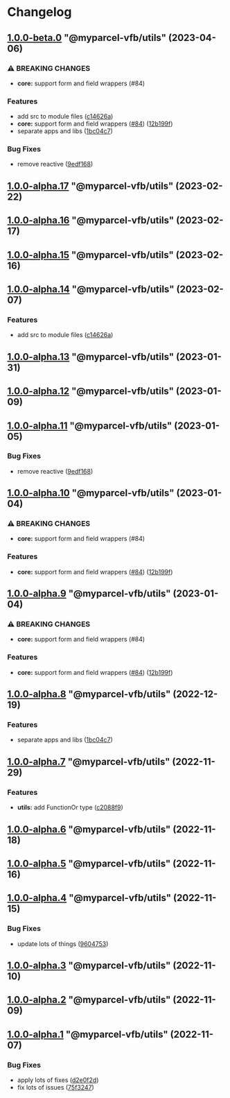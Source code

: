 # Changelog

<!-- MONODEPLOY:BELOW -->

## [1.0.0-beta.0](https://github/myparcelnl/vue-form-builder/compare/@myparcel-vfb/utils@1.0.0-alpha.1...@myparcel-vfb/utils@1.0.0-beta.0) "@myparcel-vfb/utils" (2023-04-06)


### ⚠ BREAKING CHANGES

* **core:** support form and field wrappers (#84)

### Features

* add src to module files ([c14626a](https://github/myparcelnl/vue-form-builder/commit/c14626a2ab1c98464611f83978575a2ce84c53a2))
* **core:** support form and field wrappers ([#84](https://github/myparcelnl/vue-form-builder/issues/84)) ([12b199f](https://github/myparcelnl/vue-form-builder/commit/12b199fc2677c02fb9a17d434cc67f62f931715c))
* separate apps and libs ([1bc04c7](https://github/myparcelnl/vue-form-builder/commit/1bc04c7625e0036bb3d72c40f471902e8232ce71))


### Bug Fixes

* remove reactive ([9edf168](https://github/myparcelnl/vue-form-builder/commit/9edf168e5499a6d129e5dcaac818c4e3fc1bce99))




## [1.0.0-alpha.17](https://github/myparcelnl/vue-form-builder/compare/@myparcel-vfb/utils@1.0.0-alpha.16...@myparcel-vfb/utils@1.0.0-alpha.17) "@myparcel-vfb/utils" (2023-02-22)




## [1.0.0-alpha.16](https://github/myparcelnl/vue-form-builder/compare/@myparcel-vfb/utils@1.0.0-alpha.15...@myparcel-vfb/utils@1.0.0-alpha.16) "@myparcel-vfb/utils" (2023-02-17)




## [1.0.0-alpha.15](https://github/myparcelnl/vue-form-builder/compare/@myparcel-vfb/utils@1.0.0-alpha.14...@myparcel-vfb/utils@1.0.0-alpha.15) "@myparcel-vfb/utils" (2023-02-16)




## [1.0.0-alpha.14](https://github/myparcelnl/vue-form-builder/compare/@myparcel-vfb/utils@1.0.0-alpha.13...@myparcel-vfb/utils@1.0.0-alpha.14) "@myparcel-vfb/utils" (2023-02-07)


### Features

* add src to module files ([c14626a](https://github/myparcelnl/vue-form-builder/commit/c14626a2ab1c98464611f83978575a2ce84c53a2))




## [1.0.0-alpha.13](https://github/myparcelnl/vue-form-builder/compare/@myparcel-vfb/utils@1.0.0-alpha.12...@myparcel-vfb/utils@1.0.0-alpha.13) "@myparcel-vfb/utils" (2023-01-31)




## [1.0.0-alpha.12](https://github/myparcelnl/vue-form-builder/compare/@myparcel-vfb/utils@1.0.0-alpha.11...@myparcel-vfb/utils@1.0.0-alpha.12) "@myparcel-vfb/utils" (2023-01-09)




## [1.0.0-alpha.11](https://github/myparcelnl/vue-form-builder/compare/@myparcel-vfb/utils@1.0.0-alpha.10...@myparcel-vfb/utils@1.0.0-alpha.11) "@myparcel-vfb/utils" (2023-01-05)


### Bug Fixes

* remove reactive ([9edf168](https://github/myparcelnl/vue-form-builder/commit/9edf168e5499a6d129e5dcaac818c4e3fc1bce99))




## [1.0.0-alpha.10](https://github/myparcelnl/vue-form-builder/compare/@myparcel-vfb/utils@1.0.0-alpha.9...@myparcel-vfb/utils@1.0.0-alpha.10) "@myparcel-vfb/utils" (2023-01-04)


### ⚠ BREAKING CHANGES

* **core:** support form and field wrappers (#84)

### Features

* **core:** support form and field wrappers ([#84](https://github/myparcelnl/vue-form-builder/issues/84)) ([12b199f](https://github/myparcelnl/vue-form-builder/commit/12b199fc2677c02fb9a17d434cc67f62f931715c))




## [1.0.0-alpha.9](https://github/myparcelnl/vue-form-builder/compare/@myparcel-vfb/utils@1.0.0-alpha.8...@myparcel-vfb/utils@1.0.0-alpha.9) "@myparcel-vfb/utils" (2023-01-04)


### ⚠ BREAKING CHANGES

* **core:** support form and field wrappers (#84)

### Features

* **core:** support form and field wrappers ([#84](https://github/myparcelnl/vue-form-builder/issues/84)) ([12b199f](https://github/myparcelnl/vue-form-builder/commit/12b199fc2677c02fb9a17d434cc67f62f931715c))




## [1.0.0-alpha.8](https://github/myparcelnl/vue-form-builder/compare/@myparcel-vfb/utils@1.0.0-alpha.7...@myparcel-vfb/utils@1.0.0-alpha.8) "@myparcel-vfb/utils" (2022-12-19)


### Features

* separate apps and libs ([1bc04c7](https://github/myparcelnl/vue-form-builder/commit/1bc04c7625e0036bb3d72c40f471902e8232ce71))




## [1.0.0-alpha.7](https://github/myparcelnl/vue-form-builder/compare/@myparcel-vfb/utils@1.0.0-alpha.6...@myparcel-vfb/utils@1.0.0-alpha.7) "@myparcel-vfb/utils" (2022-11-29)

### Features

- **utils:** add FunctionOr type ([c2088f9](https://github/myparcelnl/vue-form-builder/commit/c2088f98016996b6d1338895a094dea1c8475688))

## [1.0.0-alpha.6](https://github/myparcelnl/vue-form-builder/compare/@myparcel-vfb/utils@1.0.0-alpha.5...@myparcel-vfb/utils@1.0.0-alpha.6) "@myparcel-vfb/utils" (2022-11-18)

## [1.0.0-alpha.5](https://github/myparcelnl/vue-form-builder/compare/@myparcel-vfb/utils@1.0.0-alpha.4...@myparcel-vfb/utils@1.0.0-alpha.5) "@myparcel-vfb/utils" (2022-11-16)

## [1.0.0-alpha.4](https://github/myparcelnl/vue-form-builder/compare/@myparcel-vfb/utils@1.0.0-alpha.3...@myparcel-vfb/utils@1.0.0-alpha.4) "@myparcel-vfb/utils" (2022-11-15)

### Bug Fixes

- update lots of things ([9604753](https://github/myparcelnl/vue-form-builder/commit/960475357653bc8aaae8f9d1cfd9d2cdba6f2f8b))

## [1.0.0-alpha.3](https://github/myparcelnl/vue-form-builder/compare/@myparcel-vfb/utils@1.0.0-alpha.2...@myparcel-vfb/utils@1.0.0-alpha.3) "@myparcel-vfb/utils" (2022-11-10)

## [1.0.0-alpha.2](https://github/myparcelnl/vue-form-builder/compare/@myparcel-vfb/utils@1.0.0-alpha.1...@myparcel-vfb/utils@1.0.0-alpha.2) "@myparcel-vfb/utils" (2022-11-09)

## [1.0.0-alpha.1](https://github/myparcelnl/vue-form-builder/compare/@myparcel-vfb/utils@1.0.0-alpha.0...@myparcel-vfb/utils@1.0.0-alpha.1) "@myparcel-vfb/utils" (2022-11-07)

### Bug Fixes

- apply lots of fixes ([d2e0f2d](https://github/myparcelnl/vue-form-builder/commit/d2e0f2d195b354b0ba4a58a20e0f5536d4e28746))
- fix lots of issues ([75f3247](https://github/myparcelnl/vue-form-builder/commit/75f32478a10ae584af9edeaa1aae986befb524e7))
